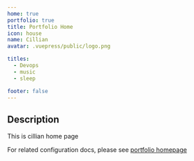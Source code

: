 ```yaml
---
home: true
portfolio: true
title: Portfolio Home
icon: house
name: Cillian
avatar: .vuepress/public/logo.png

titles:
  - Devops
  - music
  - sleep

footer: false
---
```


## Description

This is  cillian home page 


For related configuration docs, please see [portfolio homepage](https://theme-hope.vuejs.press/guide/blog/home.html#portfolio-style-homepage)
